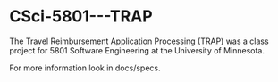 CSci-5801---TRAP
================

The Travel Reimbursement Application Processing (TRAP) was a class
project for 5801 Software Engineering at the University of Minnesota.

For more information look in docs/specs.
